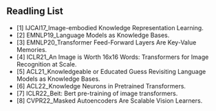 ## Readling List

* [1] IJCAI17_Image-embodied Knowledge Representation Learning.
* [2] EMNLP19_Language Models as Knowledge Bases.
* [3] EMNLP20_Transformer Feed-Forward Layers Are Key-Value Memories.
* [4] ICLR21_An Image is Worth 16x16 Words: Transformers for Image Recognition at Scale.
* [5] ACL21_Knowledgeable or Educated Guess Revisiting Language Models as Knowledge Bases.
* [6] ACL22_Knowledge Neurons in Pretrained Transformers.
* [7] ICLR22_Beit: Bert pre-training of image transformers.
* [8] CVPR22_Masked Autoencoders Are Scalable Vision Learners.
